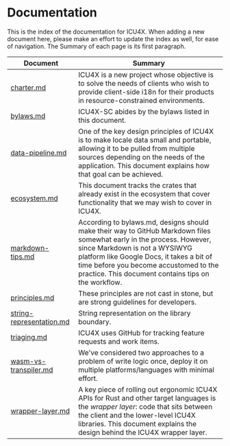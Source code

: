 Documentation
=============

This is the index of the documentation for ICU4X.  When adding a new document
here, please make an effort to update the index as well, for ease of
navigation.  The Summary of each page is its first paragraph.

Document | Summary
---------|---------
[charter.md](charter.md) | ICU4X is a new project whose objective is to solve the needs of clients who wish to provide client-side i18n for their products in resource-constrained environments.
[bylaws.md](bylaws.md) | ICU4X-SC abides by the bylaws listed in this document.
[data-pipeline.md](data-pipeline.md) | One of the key design principles of ICU4X is to make locale data small and portable, allowing it to be pulled from multiple sources depending on the needs of the application. This document explains how that goal can be achieved.
[ecosystem.md](ecosystem.md) | This document tracks the crates that already exist in the ecosystem that cover functionality that we may wish to cover in ICU4X.
[markdown-tips.md](markdown-tips.md) | According to bylaws.md, designs should make their way to GitHub Markdown files somewhat early in the process. However, since Markdown is not a WYSIWYG platform like Google Docs, it takes a bit of time before you become accustomed to the practice. This document contains tips on the workflow.
[principles.md](principles.md) | These principles are not cast in stone, but are strong guidelines for developers.
[string-representation.md](string-representation.md) | String representation on the library boundary.
[triaging.md](triaging.md) | ICU4X uses GitHub for tracking feature requests and work items.
[wasm-vs-transpiler.md](wasm-vs-transpiler.md) | We've considered two approaches to a problem of write logic once, deploy it on multiple platforms/languages with minimal effort.
[wrapper-layer.md](wrapper-layer.md) | A key piece of rolling out ergonomic ICU4X APIs for Rust and other target languages is the *wrapper layer*: code that sits between the client and the lower-level ICU4X libraries.  This document explains the design behind the ICU4X wrapper layer.

